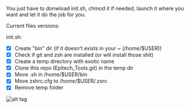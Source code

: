 You just have to donwload init.sh, chmod it if needed, launch it where you want and let it do the job for you.

Current files versions:

init.sh:
- [x] Create "bin" dir (if it doesn't exists in your ~ (/home/$USER))
- [x] Check if git and zsh are installed (or will install those shit)
- [x] Create a temp directory with exotic name
- [x] Clone this repo (Epitech_Tools.git) in the temp dir
- [x] Move .sh in /home/$USER/bin
- [x] Move zshrc.cfg to /home/$USER/.zsrc
- [x] Remove temp folder

![alt tag](https://raw.github.com/NoImNot/Epitech_Tools/master/images/showroom.png)
